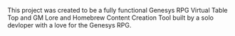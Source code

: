This project was created to be a fully functional Genesys RPG Virtual Table Top and GM Lore and Homebrew Content Creation Tool built by a solo devloper with a love for the Genesys RPG.
